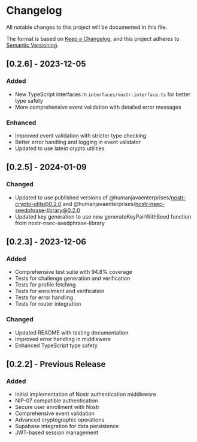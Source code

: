 # Changelog

All notable changes to this project will be documented in this file.

The format is based on [Keep a Changelog](https://keepachangelog.com/en/1.0.0/),
and this project adheres to [Semantic Versioning](https://semver.org/spec/v2.0.0.html).

## [0.2.6] - 2023-12-05

### Added
- New TypeScript interfaces in `interfaces/nostr.interface.ts` for better type safety
- More comprehensive event validation with detailed error messages

### Enhanced
- Improved event validation with stricter type checking
- Better error handling and logging in event validator
- Updated to use latest crypto utilities

## [0.2.5] - 2024-01-09

### Changed
- Updated to use published versions of @humanjavaenterprises/nostr-crypto-utils@0.2.0 and @humanjavaenterprises/nostr-nsec-seedphrase-library@0.2.0
- Updated key generation to use new generateKeyPairWithSeed function from nostr-nsec-seedphrase-library

## [0.2.3] - 2023-12-06

### Added
- Comprehensive test suite with 94.8% coverage
- Tests for challenge generation and verification
- Tests for profile fetching
- Tests for enrollment and verification
- Tests for error handling
- Tests for router integration

### Changed
- Updated README with testing documentation
- Improved error handling in middleware
- Enhanced TypeScript type safety

## [0.2.2] - Previous Release

### Added
- Initial implementation of Nostr authentication middleware
- NIP-07 compatible authentication
- Secure user enrollment with Nostr
- Comprehensive event validation
- Advanced cryptographic operations
- Supabase integration for data persistence
- JWT-based session management
